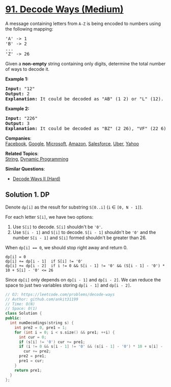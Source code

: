 # [91. Decode Ways (Medium)](https://leetcode.com/problems/decode-ways/)

<p>A message containing letters from <code>A-Z</code> is being encoded to numbers using the following mapping:</p>

<pre>'A' -&gt; 1
'B' -&gt; 2
...
'Z' -&gt; 26
</pre>

<p>Given a <strong>non-empty</strong> string containing only digits, determine the total number of ways to decode it.</p>

<p><strong>Example 1:</strong></p>

<pre><strong>Input:</strong> "12"
<strong>Output:</strong> 2
<strong>Explanation:</strong>&nbsp;It could be decoded as "AB" (1 2) or "L" (12).
</pre>

<p><strong>Example 2:</strong></p>

<pre><strong>Input:</strong> "226"
<strong>Output:</strong> 3
<strong>Explanation:</strong>&nbsp;It could be decoded as "BZ" (2 26), "VF" (22 6), or "BBF" (2 2 6).</pre>


**Companies**:  
[Facebook](https://leetcode.com/company/facebook), [Google](https://leetcode.com/company/google), [Microsoft](https://leetcode.com/company/microsoft), [Amazon](https://leetcode.com/company/amazon), [Salesforce](https://leetcode.com/company/salesforce), [Uber](https://leetcode.com/company/uber), [Yahoo](https://leetcode.com/company/yahoo)

**Related Topics**:  
[String](https://leetcode.com/tag/string/), [Dynamic Programming](https://leetcode.com/tag/dynamic-programming/)

**Similar Questions**:
* [Decode Ways II (Hard)](https://leetcode.com/problems/decode-ways-ii/)

## Solution 1. DP

Denote `dp[i]` as the result for substring `S[0..i]` (`i` &isin; `[0, N - 1]`).

For each letter `S[i]`, we have two options:
1. Use `S[i]` to decode. `S[i]` shouldn't be `'0'`.
2. Use `S[i - 1]` and `S[i]` to decode. `S[i - 1]` shouldn't be `'0'` and the number `S[i - 1]` and `S[i]` formed shouldn't be greater than 26.

When `dp[i] == 0`, we should stop right away and return 0.

```
dp[i] = 0
dp[i] += dp[i - 1]  if S[i] != '0'
dp[i] += dp[i - 2]  if i != 0 && S[i - 1] != '0' && (S[i - 1] - '0') * 10 + S[i] - '0' <= 26
```

Since `dp[i]` only depends on `dp[i - 1]` and `dp[i - 2]`. We can reduce the space to just two variables storing `dp[i - 1]` and `dp[i - 2]`.

```cpp
// OJ: https://leetcode.com/problems/decode-ways
// Author: github.com/ankit31199
// Time: O(N)
// Space: O(1)
class Solution {
public:
  int numDecodings(string s) {
    int pre2 = 0, pre1 = 1;
    for (int i = 0; i < s.size() && pre1; ++i) {
      int cur = 0;
      if (s[i] != '0') cur += pre1;
      if (i != 0 && s[i - 1] != '0' && (s[i - 1] - '0') * 10 + s[i] - '0' <= 26)
        cur += pre2;
      pre2 = pre1;
      pre1 = cur;
    }
    return pre1;
  }
};
```
